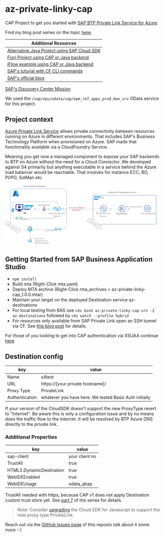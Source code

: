 # az-private-linky-cap
CAP Project to get you started with [SAP BTP Private Link Service for Azure](https://help.sap.com/viewer/product/PRIVATE_LINK/CLOUD/en-US).

Find my blog post series on the topic [here](https://blogs.sap.com/2021/12/29/getting-started-with-btp-private-link-service-for-azure/).

Additional Resources |
--- |
[Alternative Java Project using SAP Cloud SDK](https://github.com/MartinPankraz/az-private-linky) |
[Fiori Project using CAP or Java backend](https://github.com/MartinPankraz/az-products-ui) |
[iFlow example using CAP or Java backend](https://github.com/MartinPankraz/az-private-linky-integration-suite) |
[SAP's tutorial with CF CLI commands](https://developers.sap.com/tutorials/private-link-microsoft-azure.html) |
[SAP's official blog](https://blogs.sap.com/2021/06/28/sap-private-link-service-beta-is-available/) |
[SAP's Discovery Center Mission](https://github.com/SAP-samples/s4hana-btp-extension-devops/tree/mission/05-PrivateLink)

We used the `/sap/opu/odata/sap/epm_ref_apps_prod_man_srv` OData service for this project.

## Project context
[Azure Private Link Service](https://docs.microsoft.com/en-us/azure/private-link/private-link-service-overview) allows private connectivity between resources running on Azure in different environments. That includes SAP's Business Technology Platform when provisioned on Azure. SAP made that functionality available via a CloudFoundry Service.

Meaning you get now a managed component to expose your SAP backends to BTP on Azure without the need for a Cloud Connector. We developed against S4 primarily but anything executable in a service behind the Azure load balancer would be reachable. That involves for instance ECC, BO, PI/PO, SolMan etc.

![Architecture overview](priv-lnk-overview.png)

## Getting Started from SAP Business Application Studio

- `npm install`
- Build mta (Right-Click mta.yaml)
- Deploy MTA archive (Right-Click mta_archives > az-private-linky-cap_1.0.0.mtar)
- Maintain your target on the deployed Destination service az-destinations
- For local testing from BAS use `cds bind az-private-linky-cap-srv -2 az-destinations` followed by `cds watch --profile hybrid`
- For resources only available from SAP Private Link open an SSH tunnel via CF. See [this blog post](https://blogs.sap.com/2021/10/05/btp-private-linky-swear-with-azure-how-do-i-debug-and-test-with-live-data/) for details.

For those of you looking to get into CAP authentication via XSUAA continue [here](https://blogs.sap.com/2020/03/02/using-postman-for-api-testing-with-xsuaa/)

## Destination config
key | value |
--- | --- |
Name | s4test |
URL | https://[your private hostname]/ |
Proxy Type | PrivateLink |
Authentication | whatever you have here. We tested Basic Auth initially |

If your version of the CloudSDK doesn't support the new ProxyType revert to "Internet". Be aware this is only a configuration issue and by no means does the traffic flow to the internet. It will be resolved by BTP Azure DNS directly to the private link.

### Additional Properties
key | value |
--- | --- |
sap-client | your client no |
TrustAll | true |
HTML5.DynamicDestination | true |
WebIDEEnabled | true |
WebIDEUsage | odata_abap |

TrustAll needed with https, because CAP v1 does not apply Destination custom trust store yet. See [part 7](https://blogs.sap.com/2021/12/01/btp-private-linky-swear-with-azure-how-to-setup-ssl-end-to-end-with-private-link-service/) of the series for details.

> Note: Consider [upgrading](https://sap.github.io/cloud-sdk/docs/js/guides/upgrade-to-version-2) the Cloud SDK for Javascript to support the new proxy type PrivateLink.

Reach out via the [GitHub Issues page](https://github.com/MartinPankraz/az-private-linky-cap/issues) of this reposto talk about it some more :-)
